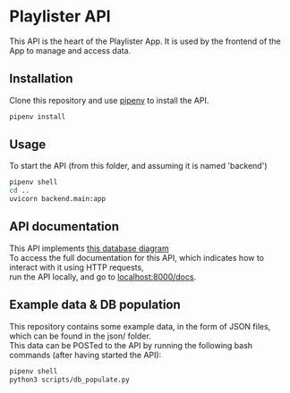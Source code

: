 # Playlister API

This API is the heart of the Playlister App.
It is used by the frontend of the App to manage and access data. 

## Installation

Clone this repository and use [pipenv](https://pipenv.pypa.io/en/latest/) to install the API.

```bash
pipenv install
```

## Usage

To start the API (from this folder, and assuming it is named 'backend')

```bash
pipenv shell
cd ..
uvicorn backend.main:app
```

## API documentation

This API implements [this database diagram](https://dbdiagram.io/d/6266fc5895e7f23c616dff16)  
To access the full documentation for this API, which indicates how to interact with it using HTTP requests,  
run the API locally, and go to <localhost:8000/docs>.

## Example data & DB population

This repository contains some example data, in the form of JSON files,  
which can be found in the json/ folder.  
This data can be POSTed to the API by running the following bash commands (after having started the API): 

```bash
pipenv shell
python3 scripts/db_populate.py
```
